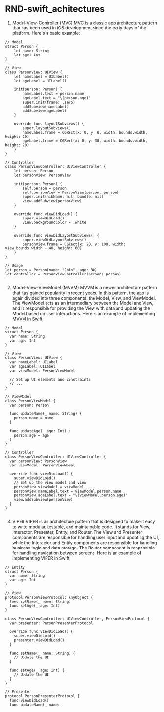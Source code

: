 # RND-swift_achitectures


1. Model-View-Controller (MVC)
MVC is a classic app architecture pattern that has been used in iOS development since the early days of the platform. Here's a basic example:

```
// Model
struct Person {
    let name: String
    let age: Int
}

// View
class PersonView: UIView {
    let nameLabel = UILabel()
    let ageLabel = UILabel()
    
    init(person: Person) {
        nameLabel.text = person.name
        ageLabel.text = "\(person.age)"
        super.init(frame: .zero)
        addSubview(nameLabel)
        addSubview(ageLabel)
    }
    
    override func layoutSubviews() {
        super.layoutSubviews()
        nameLabel.frame = CGRect(x: 0, y: 0, width: bounds.width, height: 20)
        ageLabel.frame = CGRect(x: 0, y: 30, width: bounds.width, height: 20)
    }
}

// Controller
class PersonViewController: UIViewController {
    let person: Person
    let personView: PersonView
    
    init(person: Person) {
        self.person = person
        self.personView = PersonView(person: person)
        super.init(nibName: nil, bundle: nil)
        view.addSubview(personView)
    }
    
    override func viewDidLoad() {
        super.viewDidLoad()
        view.backgroundColor = .white
    }
    
    override func viewDidLayoutSubviews() {
        super.viewDidLayoutSubviews()
        personView.frame = CGRect(x: 20, y: 100, width: view.bounds.width - 40, height: 60)
    }
}

// Usage
let person = Person(name: "John", age: 30)
let controller = PersonViewController(person: person)


```


2. Model-View-ViewModel (MVVM)
MVVM is a newer architecture pattern that has gained popularity in recent years. In this pattern, the app is again divided into three components: the Model, View, and ViewModel. The ViewModel acts as an intermediary between the Model and View, and is responsible for providing the View with data and updating the Model based on user interactions. Here is an example of implementing MVVM in Swift:

```
// Model
struct Person {
  var name: String
  var age: Int
}

// View
class PersonView: UIView {
  var nameLabel: UILabel
  var ageLabel: UILabel
  var viewModel: PersonViewModel

  // Set up UI elements and constraints
  // ...
}

// ViewModel
class PersonViewModel {
  var person: Person

  func updateName(_ name: String) {
    person.name = name
  }

  func updateAge(_ age: Int) {
    person.age = age
  }
}

// Controller
class PersonViewController: UIViewController {
  var personView: PersonView
  var viewModel: PersonViewModel

  override func viewDidLoad() {
    super.viewDidLoad()
    // Set up the view model and view
    personView.viewModel = viewModel
    personView.nameLabel.text = viewModel.person.name
    personView.ageLabel.text = "\(viewModel.person.age)"
    view.addSubview(personView)
  }
}


```



3. VIPER
VIPER is an architecture pattern that is designed to make it easy to write modular, testable, and maintainable code. It stands for View, Interactor, Presenter, Entity, and Router. The View and Presenter components are responsible for handling user input and updating the UI, while the Interactor and Entity components are responsible for handling business logic and data storage. The Router component is responsible for handling navigation between screens. Here is an example of implementing VIPER in Swift:

```
// Entity
struct Person {
  var name: String
  var age: Int
}

// View
protocol PersonViewProtocol: AnyObject {
  func setName(_ name: String)
  func setAge(_ age: Int)
}

class PersonViewController: UIViewController, PersonViewProtocol {
  var presenter: PersonPresenterProtocol

  override func viewDidLoad() {
    super.viewDidLoad()
    presenter.viewDidLoad()
  }

  func setName(_ name: String) {
    // Update the UI
  }

  func setAge(_ age: Int) {
    // Update the UI
  }
}

// Presenter
protocol PersonPresenterProtocol {
  func viewDidLoad()
  func updateName(_ name:



```


